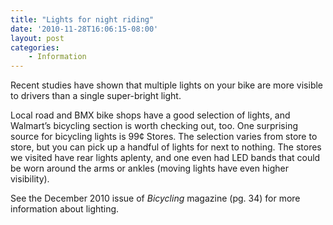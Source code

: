 ```yaml
---
title: "Lights for night riding"
date: '2010-11-28T16:06:15-08:00'
layout: post
categories:
    - Information
---
```


Recent studies have shown that multiple lights on your bike are more visible to drivers than a single super-bright light.  
  
Local road and BMX bike shops have a good selection of lights, and Walmart’s bicycling section is worth checking out, too. One surprising source for bicycling lights is 99¢ Stores. The selection varies from store to store, but you can pick up a handful of lights for next to nothing. The stores we visited have rear lights aplenty, and one even had LED bands that could be worn around the arms or ankles (moving lights have even higher visibility).

See the December 2010 issue of *Bicycling* magazine (pg. 34) for more information about lighting.